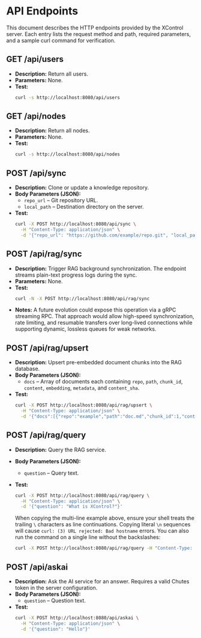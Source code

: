 # API Endpoints

This document describes the HTTP endpoints provided by the XControl server. Each entry lists the request method and path, required parameters, and a sample curl command for verification.

## GET /api/users
- **Description:** Return all users.
- **Parameters:** None.
- **Test:**
  ```bash
  curl -s http://localhost:8080/api/users
  ```

## GET /api/nodes
- **Description:** Return all nodes.
- **Parameters:** None.
- **Test:**
  ```bash
  curl -s http://localhost:8080/api/nodes
  ```

## POST /api/sync
- **Description:** Clone or update a knowledge repository.
- **Body Parameters (JSON):**
  - `repo_url` – Git repository URL.
  - `local_path` – Destination directory on the server.
- **Test:**
  ```bash
  curl -X POST http://localhost:8080/api/sync \
    -H "Content-Type: application/json" \
    -d '{"repo_url": "https://github.com/example/repo.git", "local_path": "/tmp/repo"}'
  ```

## POST /api/rag/sync
- **Description:** Trigger RAG background synchronization. The endpoint streams
  plain-text progress logs during the sync.
- **Parameters:** None.
- **Test:**
  ```bash
  curl -N -X POST http://localhost:8080/api/rag/sync
  ```
- **Notes:** A future evolution could expose this operation via a gRPC
  streaming RPC. That approach would allow high-speed synchronization, rate
  limiting, and resumable transfers over long-lived connections while
  supporting dynamic, lossless queues for weak networks.

## POST /api/rag/upsert
- **Description:** Upsert pre-embedded document chunks into the RAG database.
- **Body Parameters (JSON):**
  - `docs` – Array of documents each containing `repo`, `path`, `chunk_id`, `content`, `embedding`, `metadata`, and `content_sha`.
- **Test:**
  ```bash
  curl -X POST http://localhost:8080/api/rag/upsert \
    -H "Content-Type: application/json" \
    -d '{"docs":[{"repo":"example","path":"doc.md","chunk_id":1,"content":"hello","embedding":[0.1,0.2],"metadata":{},"content_sha":"abc"}]}'
  ```

## POST /api/rag/query
- **Description:** Query the RAG service.
- **Body Parameters (JSON):**
  - `question` – Query text.
- **Test:**
  ```bash
  curl -X POST http://localhost:8080/api/rag/query \
    -H "Content-Type: application/json" \
    -d '{"question": "What is XControl?"}'
  ```
  When copying the multi-line example above, ensure your shell treats the trailing
  `\` characters as line continuations. Copying literal `\n` sequences will cause
  `curl: (3) URL rejected: Bad hostname` errors. You can also run the command on a
  single line without the backslashes:

  ```bash
  curl -X POST http://localhost:8080/api/rag/query -H "Content-Type: application/json" -d '{"question": "What is XControl?"}'
  ```

## POST /api/askai
- **Description:** Ask the AI service for an answer. Requires a valid Chutes token in the server configuration.
- **Body Parameters (JSON):**
  - `question` – Question text.
- **Test:**
  ```bash
  curl -X POST http://localhost:8080/api/askai \
    -H "Content-Type: application/json" \
    -d '{"question": "Hello"}'
  ```
